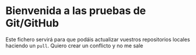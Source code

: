 # Bienvenida a las pruebas de Git/GitHub

Este fichero servirá para que podáis actualizar vuestros repositorios locales haciendo un `pull`.
Quiero crear un conflicto y no me sale
